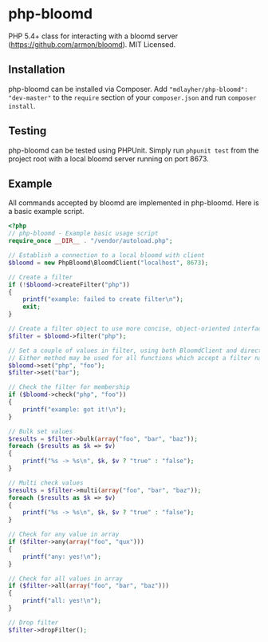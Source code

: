 php-bloomd
==========

PHP 5.4+ class for interacting with a bloomd server (https://github.com/armon/bloomd).  MIT Licensed.

Installation
------------

php-bloomd can be installed via Composer.  Add `"mdlayher/php-bloomd": "dev-master"` to the `require` section
of your `composer.json` and run `composer install`.

Testing
-------

php-bloomd can be tested using PHPUnit.  Simply run `phpunit test` from the project root with a local bloomd
server running on port 8673.

Example
-------

All commands accepted by bloomd are implemented in php-bloomd.  Here is a basic example script.

```php
<?php
// php-bloomd - Example basic usage script
require_once __DIR__ . "/vendor/autoload.php";

// Establish a connection to a local bloomd with client
$bloomd = new PhpBloomd\BloomdClient("localhost", 8673);

// Create a filter
if (!$bloomd->createFilter("php"))
{
	printf("example: failed to create filter\n");
	exit;
}

// Create a filter object to use more concise, object-oriented interface
$filter = $bloomd->filter("php");

// Set a couple of values in filter, using both BloomdClient and direct BloomFilter
// Either method may be used for all functions which accept a filter name as first parameter
$bloomd->set("php", "foo");
$filter->set("bar");

// Check the filter for membership
if ($bloomd->check("php", "foo"))
{
	printf("example: got it!\n");
}

// Bulk set values
$results = $filter->bulk(array("foo", "bar", "baz"));
foreach ($results as $k => $v)
{
	printf("%s -> %s\n", $k, $v ? "true" : "false");
}

// Multi check values
$results = $filter->multi(array("foo", "bar", "baz"));
foreach ($results as $k => $v)
{
	printf("%s -> %s\n", $k, $v ? "true" : "false");
}

// Check for any value in array
if ($filter->any(array("foo", "qux")))
{
	printf("any: yes!\n");
}

// Check for all values in array
if ($filter->all(array("foo", "bar", "baz")))
{
	printf("all: yes!\n");
}

// Drop filter
$filter->dropFilter();
```
